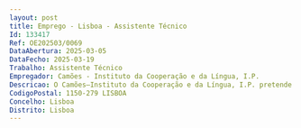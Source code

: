 ```yaml
--- 
layout: post
title: Emprego - Lisboa - Assistente Técnico
Id: 133417
Ref: OE202503/0069
DataAbertura: 2025-03-05
DataFecho: 2025-03-19
Trabalho: Assistente Técnico
Empregador: Camões - Instituto da Cooperação e da Língua, I.P.
Descricao: O Camões–Instituto da Cooperação e da Língua, I.P. pretende proceder aopreenchimento de um posto de trabalho na carreira categoria de assistentetécnico, por recurso à mobilidade de trabalhadores, nos termos do disposto nosartigos 92.º e seguintes da Lei Geral do Trabalho em Funções Públicas, aprovadaem anexo à Lei n.º 35 2014, de 20 de junho, para o exercício de funções naDireção de Serviços da Cultura (DSC), com as seguintesatribuições competências genéricas   Prestar serviços de secretariado e apoio administrativo à DSC e à Diretora de Serviços   Prestar apoio às iniciativas realizadas nas instalações do Camões, I.P., noâmbito das atribuições da DSC   Outras tarefas que forem atribuídas pela Diretora de Serviços da DSC.
CodigoPostal: 1150-279 LISBOA
Concelho: Lisboa
Distrito: Lisboa
--- 
```

